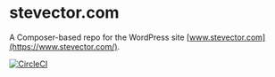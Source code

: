 # stevector.com

A Composer-based repo for the WordPress site [www.stevector.com](https://www.stevector.com/).

[![CircleCI](https://circleci.com/gh/stevector/stevector-composer.svg?style=svg)](https://circleci.com/gh/stevector/stevector-composer)
